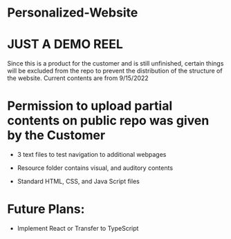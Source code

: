 # Personalized-Website

# JUST A DEMO REEL

Since this is a product for the customer and is still unfinished,
certain things will be excluded from the repo to prevent the distribution of the structure of the website.
Current contents are from 9/15/2022

# Permission to upload partial contents on public repo was given by the Customer

- 3 text files to test navigation to additional webpages

- Resource folder contains visual, and auditory contents

- Standard HTML, CSS, and Java Script files

# Future Plans:

- Implement React or Transfer to TypeScript 

